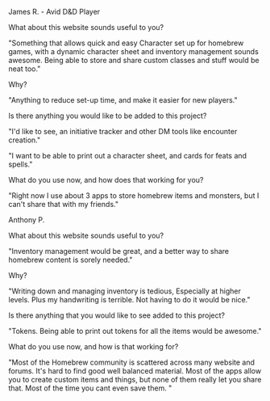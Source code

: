 

James R. - Avid D&D Player

What about this website sounds useful to you?

"Something that allows quick and easy Character set up for homebrew games,
 with a dynamic character sheet and inventory management sounds awesome.
Being able to store and share custom classes and stuff would be neat too."

Why?

"Anything to reduce set-up time, and make it easier for new players."

Is there anything you would like to be added to this project?

"I'd like to see, an initiative tracker and other DM tools like encounter creation."

"I want to be able to print out a character sheet, and cards for feats and spells."

What do you use now, and how does that working for you?

"Right now I use about 3 apps to store homebrew items and monsters,
 but I can't share that with my friends."



Anthony P.

What about this website sounds useful to you?

"Inventory management would be great, and a better way to share
 homebrew content is sorely needed."

Why?

"Writing down and managing inventory is tedious, Especially at higher levels.
 Plus my handwriting is terrible. Not having to do it would be nice."

 Is there anything that you would like to see added to this project?

"Tokens. Being able to print out tokens for all the items would be awesome."

What do you use now, and how is that working for?

"Most of the Homebrew community is scattered across many website and forums.
It's hard to find good well balanced material. Most of the apps allow you to create custom items and things, but none of them really let you share that. Most of the time you cant even save them. "
